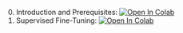 0. Introduction and Prerequisites: [![Open In Colab](https://colab.research.google.com/assets/colab-badge.svg)](https://colab.research.google.com/github/qgallouedec/trl-tuto/blob/main/00_llm_pretraining_and_data_preparation.ipynb)
1. Supervised Fine-Tuning: [![Open In Colab](https://colab.research.google.com/assets/colab-badge.svg)](https://colab.research.google.com/github/qgallouedec/trl-tuto/blob/main/01_sft.ipynb)
